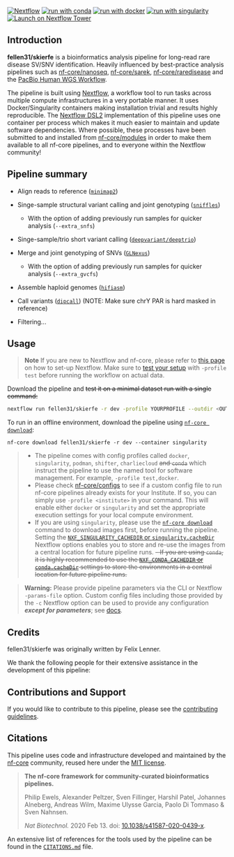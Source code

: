 <!-- [![Cite with Zenodo](http://img.shields.io/badge/DOI-10.5281/zenodo.XXXXXXX-1073c8?labelColor=000000)](https://doi.org/10.5281/zenodo.XXXXXXX) -->

[![Nextflow](https://img.shields.io/badge/nextflow%20DSL2-%E2%89%A522.10.1-23aa62.svg)](https://www.nextflow.io/)
[![run with conda](http://img.shields.io/badge/run%20with-conda-3EB049?labelColor=000000&logo=anaconda)](https://docs.conda.io/en/latest/)
[![run with docker](https://img.shields.io/badge/run%20with-docker-0db7ed?labelColor=000000&logo=docker)](https://www.docker.com/)
[![run with singularity](https://img.shields.io/badge/run%20with-singularity-1d355c.svg?labelColor=000000)](https://sylabs.io/docs/)
[![Launch on Nextflow Tower](https://img.shields.io/badge/Launch%20%F0%9F%9A%80-Nextflow%20Tower-%234256e7)](https://tower.nf/launch?pipeline=https://github.com/fellen31/skierfe)

## Introduction

**fellen31/skierfe** is a bioinformatics analysis pipeline for long-read rare disease SV/SNV identification. Heavily influenced by best-practice analysis pipelines such as [nf-core/nanoseq](https://github.com/nf-core/nanoseq), [nf-core/sarek](https://nf-co.re/sarek), [nf-core/raredisease](https://nf-co.re/raredisease) and the [PacBio Human WGS Workflow](https://github.com/PacificBiosciences/pb-human-wgs-workflow-snakemake).

The pipeline is built using [Nextflow](https://www.nextflow.io), a workflow tool to run tasks across multiple compute infrastructures in a very portable manner. It uses Docker/Singularity containers making installation trivial and results highly reproducible. The [Nextflow DSL2](https://www.nextflow.io/docs/latest/dsl2.html) implementation of this pipeline uses one container per process which makes it much easier to maintain and update software dependencies. Where possible, these processes have been submitted to and installed from [nf-core/modules](https://github.com/nf-core/modules) in order to make them available to all nf-core pipelines, and to everyone within the Nextflow community!

<!-- TODO nf-core: Add full-sized test dataset and amend the paragraph below if applicable -->

<!-- On release, automated continuous integration tests run the pipeline on a full-sized dataset on the AWS cloud infrastructure. This ensures that the pipeline runs on AWS, has sensible resource allocation defaults set to run on real-world datasets, and permits the persistent storage of results to benchmark between pipeline releases and other analysis sources.
-->

## Pipeline summary

- Align reads to reference ([`minimap2`](https://github.com/PacificBiosciences/pbmm2))
- Singe-sample structural variant calling and joint genotyping ([`sniffles`](https://github.com/fritzsedlazeck/Sniffles))
  - With the option of adding previously run samples for quicker analysis (`--extra_snfs`)
- Singe-sample/trio short variant calling ([`deepvariant/deeptrio`](https://github.com/google/deepvariant))
- Merge and joint genotyping of SNVs ([`GLNexus`](https://github.com/dnanexus-rnd/GLnexus))
  - With the option of adding previously run samples for quicker analysis (`--extra_gvcfs`)
- Assemble haploid genomes ([`hifiasm`](https://github.com/chhylp123/hifiasm))
- Call variants ([`dipcall`](https://github.com/lh3/dipcall)) (NOTE: Make sure chrY PAR is hard masked in reference)

- Filtering...

## Usage

> **Note**
> If you are new to Nextflow and nf-core, please refer to [this page](https://nf-co.re/docs/usage/installation) on how
> to set-up Nextflow. Make sure to [test your setup](https://nf-co.re/docs/usage/introduction#how-to-run-a-pipeline)
> with `-profile test` before running the workflow on actual data.

Download the pipeline and ~~test it on a minimal dataset run with a single command:~~

   ```bash
   nextflow run fellen31/skierfe -r dev -profile YOURPROFILE --outdir <OUTDIR> --input samplesheet.csv --fasta /path/to/GRCh38_no_alt_analysis_set.fasta --dipcall_par /path/to/hs38.PAR.bed [--trio --ped /path/to/family.ped] [--extra_snfs extra_snfs.csv --extra_gvcfs extra_gvcfs.csv]
   ```

   To run in an offline environment, download the pipeline using [`nf-core download`](https://nf-co.re/tools/#downloading-pipelines-for-offline-use):

   ```
   nf-core download fellen31/skierfe -r dev --container singularity
   ```

   > - The pipeline comes with config profiles called `docker`, `singularity`, `podman`, `shifter`, `charliecloud` ~~and `conda`~~ which instruct the pipeline to use the named tool for software management. For example, `-profile test,docker`.
   > - Please check [nf-core/configs](https://github.com/nf-core/configs#documentation) to see if a custom config file to run nf-core pipelines already exists for your Institute. If so, you can simply use `-profile <institute>` in your command. This will enable either `docker` or `singularity` and set the appropriate execution settings for your local compute environment.
   > - If you are using `singularity`, please use the [`nf-core download`](https://nf-co.re/tools/#downloading-pipelines-for-offline-use) command to download images first, before running the pipeline. Setting the [`NXF_SINGULARITY_CACHEDIR` or `singularity.cacheDir`](https://www.nextflow.io/docs/latest/singularity.html?#singularity-docker-hub) Nextflow options enables you to store and re-use the images from a central location for future pipeline runs.
   > ~~- If you are using `conda`, it is highly recommended to use the [`NXF_CONDA_CACHEDIR` or `conda.cacheDir`](https://www.nextflow.io/docs/latest/conda.html) settings to store the environments in a central location for future pipeline runs.~~

> **Warning:**
> Please provide pipeline parameters via the CLI or Nextflow `-params-file` option. Custom config files including those
> provided by the `-c` Nextflow option can be used to provide any configuration _**except for parameters**_;
> see [docs](https://nf-co.re/usage/configuration#custom-configuration-files).

## Credits

fellen31/skierfe was originally written by Felix Lenner.

We thank the following people for their extensive assistance in the development of this pipeline:

## Contributions and Support

If you would like to contribute to this pipeline, please see the [contributing guidelines](.github/CONTRIBUTING.md).

## Citations

<!-- TODO nf-core: Add bibliography of tools and data used in your pipeline -->

This pipeline uses code and infrastructure developed and maintained by the [nf-core](https://nf-co.re) community, reused here under the [MIT license](https://github.com/nf-core/tools/blob/master/LICENSE).

> **The nf-core framework for community-curated bioinformatics pipelines.**
>
> Philip Ewels, Alexander Peltzer, Sven Fillinger, Harshil Patel, Johannes Alneberg, Andreas Wilm, Maxime Ulysse Garcia, Paolo Di Tommaso & Sven Nahnsen.
>
> _Nat Biotechnol._ 2020 Feb 13. doi: [10.1038/s41587-020-0439-x](https://dx.doi.org/10.1038/s41587-020-0439-x).

An extensive list of references for the tools used by the pipeline can be found in the [`CITATIONS.md`](CITATIONS.md) file.
